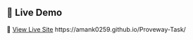 ## 🚀 Live Demo

🔗 [View Live Site]([https://your-live-link.com](https://amank0259.github.io/Proveway-Task/))  https://amank0259.github.io/Proveway-Task/
